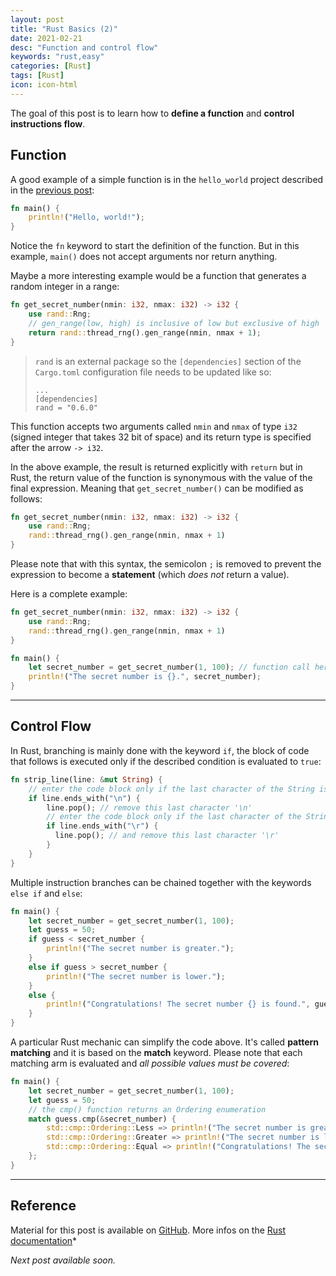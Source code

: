 ```yaml
---
layout: post
title: "Rust Basics (2)"
date: 2021-02-21
desc: "Function and control flow"
keywords: "rust,easy"
categories: [Rust]
tags: [Rust]
icon: icon-html
---
```


The goal of this post is to learn how to **define a function** and **control instructions flow**.

## Function

A good example of a simple function is in the `hello_world` project described in the [previous post](https://guillaumefavelier.github.io/rust/2021/02/13/rust_basics_1.html):

```rust
fn main() {
    println!("Hello, world!");
}
```

Notice the `fn` keyword to start the definition of the function. But in this example,
`main()` does not accept arguments nor return anything.

Maybe a more interesting example would be a function that generates a random integer
in a range:

```rust
fn get_secret_number(nmin: i32, nmax: i32) -> i32 {
    use rand::Rng;
    // gen_range(low, high) is inclusive of low but exclusive of high
    return rand::thread_rng().gen_range(nmin, nmax + 1);
}
```
> `rand` is an external package so the `[dependencies]` section of the `Cargo.toml` configuration file needs
> to be updated like so:
> ```
> ...
> [dependencies]
> rand = "0.6.0"
> ```

This function accepts two arguments called `nmin` and `nmax` of type `i32` (signed integer that takes 32 bit of space)
and its return type is specified after the arrow `-> i32`.

In the above example, the result is returned explicitly with `return` but in Rust, the return value of
the function is synonymous with the value of the final expression. Meaning that `get_secret_number()`
can be modified as follows:

```rust
fn get_secret_number(nmin: i32, nmax: i32) -> i32 {
    use rand::Rng;
    rand::thread_rng().gen_range(nmin, nmax + 1)
}
```

Please note that with this syntax, the semicolon `;` is removed to prevent the expression to become a 
**statement** (which *does not* return a value).

Here is a complete example:

```rust
fn get_secret_number(nmin: i32, nmax: i32) -> i32 {
    use rand::Rng;
    rand::thread_rng().gen_range(nmin, nmax + 1)
}

fn main() {
    let secret_number = get_secret_number(1, 100); // function call here!
    println!("The secret number is {}.", secret_number);
}
```
---

## Control Flow

In Rust, branching is mainly done with the keyword `if`, the block of code that follows
is executed only if the described condition is evaluated to `true`:

```rust
fn strip_line(line: &mut String) {
    // enter the code block only if the last character of the String is '\n'
    if line.ends_with("\n") {
        line.pop(); // remove this last character '\n'
        // enter the code block only if the last character of the String is '\r'
        if line.ends_with("\r") {
          line.pop(); // and remove this last character '\r'
        }
    }
}
```

Multiple instruction branches can be chained together with the keywords `else if` and `else`:

```rust
fn main() {
    let secret_number = get_secret_number(1, 100);
    let guess = 50;
    if guess < secret_number {
        println!("The secret number is greater.");
    }
    else if guess > secret_number {
        println!("The secret number is lower.");
    }
    else {
        println!("Congratulations! The secret number {} is found.", guess);
    }
}
```

A particular Rust mechanic can simplify the code above. It's called **pattern matching**
and it is based on the **match** keyword. Please note that each matching arm is evaluated
and *all possible values must be covered*:

```rust
fn main() {
    let secret_number = get_secret_number(1, 100);
    let guess = 50;
    // the cmp() function returns an Ordering enumeration
    match guess.cmp(&secret_number) {
        std::cmp::Ordering::Less => println!("The secret number is greater."),
        std::cmp::Ordering::Greater => println!("The secret number is lower."),
        std::cmp::Ordering::Equal => println!("Congratulations! The secret number {} is found.", guess),
    };
}
```
---

## Reference

Material for this post is available on [GitHub](https://github.com/GuillaumeFavelier/blog_rust_basics_2).
More infos on the [Rust documentation](https://doc.rust-lang.org)*

*Next post available soon.*
